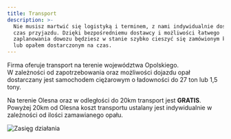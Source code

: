 ```yaml
---
title: Transport
description: >-
  Nie musisz martwić się logistyką i terminem, z nami indywidualnie dostosujesz
  czas przyjazdu. Dzięki bezpośredniemu dostawcy i możliwości łatwego
  zaplanowania dowozu będziesz w stanie szybko cieszyć się zamówionym kruszcem
  lub opałem dostarczonym na czas.
---
```

Firma oferuje transport na terenie województwa Opolskiego. \
W zależności od zapotrzebowania oraz możliwości dojazdu opał dostarczany jest samochodem ciężarowym o ładowności do 27 ton lub 1,5 tony. 

Na terenie Olesna oraz w odległości do 20km transport jest **GRATIS**. Powyżej 20km od Olesna koszt transportu ustalany jest indywidualnie w zależności od ilości zamawianego opału.

![Zasięg działania](/images/uploads/zasieg.png)
